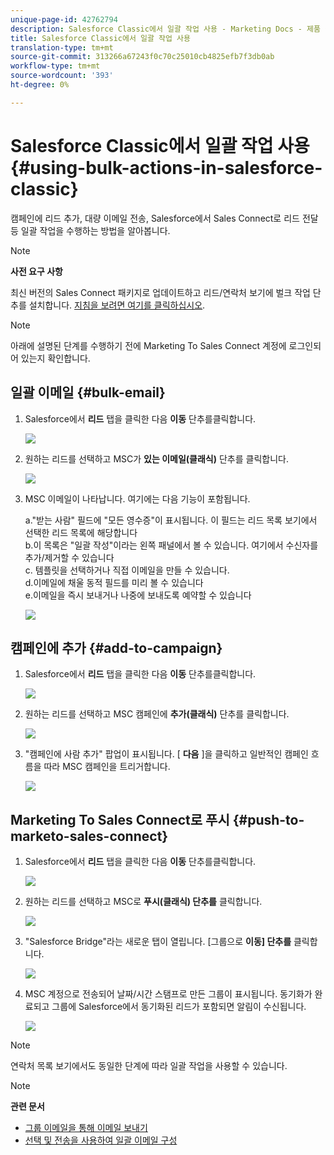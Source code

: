 ```yaml
---
unique-page-id: 42762794
description: Salesforce Classic에서 일괄 작업 사용 - Marketing Docs - 제품 설명서
title: Salesforce Classic에서 일괄 작업 사용
translation-type: tm+mt
source-git-commit: 313266a67243f0c70c25010cb4825efb7f3db0ab
workflow-type: tm+mt
source-wordcount: '393'
ht-degree: 0%

---
```



# Salesforce Classic에서 일괄 작업 사용 {#using-bulk-actions-in-salesforce-classic}

캠페인에 리드 추가, 대량 이메일 전송, Salesforce에서 Sales Connect로 리드 전달 등 일괄 작업을 수행하는 방법을 알아봅니다.

>[!NOTE]
>
>**사전 요구 사항**
>
>최신 버전의 Sales Connect 패키지로 업데이트하고 리드/연락처 보기에 벌크 작업 단추를 설치합니다. [지침을 보려면 여기를 클릭하십시오](http://s3.amazonaws.com/tout-user-store/salesforce/assets/Marketo+Sales+Engage+For+Salesforce_+Installation+and+Success+Guide.pdf).

>[!NOTE]
>
>아래에 설명된 단계를 수행하기 전에 Marketing To Sales Connect 계정에 로그인되어 있는지 확인합니다.

## 일괄 이메일 {#bulk-email}

1. Salesforce에서 **리드** 탭을 클릭한 다음 **이동** 단추를클릭합니다.

   ![](assets/one-5.png)

1. 원하는 리드를 선택하고 MSC가 **있는 이메일(클래식)** 단추를 클릭합니다.

   ![](assets/two-5.png)

1. MSC 이메일이 나타납니다. 여기에는 다음 기능이 포함됩니다.

   a.&quot;받는 사람&quot; 필드에 &quot;모든 영수증&quot;이 표시됩니다. 이 필드는 리드 목록 보기에서 선택한 리드 목록에 해당합니다\
   b.이 목록은 &quot;일괄 작성&quot;이라는 왼쪽 패널에서 볼 수 있습니다. 여기에서 수신자를 추가/제거할 수 있습니다\
   c. 템플릿을 선택하거나 직접 이메일을 만들 수 있습니다.\
   d.이메일에 채울 동적 필드를 미리 볼 수 있습니다\
   e.이메일을 즉시 보내거나 나중에 보내도록 예약할 수 있습니다

   ![](assets/three-4.png)

## 캠페인에 추가 {#add-to-campaign}

1. Salesforce에서 **리드** 탭을 클릭한 다음 **이동** 단추를클릭합니다.

   ![](assets/four-3.png)

1. 원하는 리드를 선택하고 MSC 캠페인에 **추가(클래식)** 단추를 클릭합니다.

   ![](assets/five-3.png)

1. &quot;캠페인에 사람 추가&quot; 팝업이 표시됩니다. [ **다음** ]을 클릭하고 일반적인 캠페인 흐름을 따라 MSC 캠페인을 트리거합니다.

   ![](assets/six.png)

## Marketing To Sales Connect로 푸시 {#push-to-marketo-sales-connect}

1. Salesforce에서 **리드** 탭을 클릭한 다음 **이동** 단추를클릭합니다.

   ![](assets/seven-1.png)

1. 원하는 리드를 선택하고 MSC로 **푸시(클래식) 단추를** 클릭합니다.

   ![](assets/eight-1.png)

1. &quot;Salesforce Bridge&quot;라는 새로운 탭이 열립니다. [그룹으로 **이동] 단추를** 클릭합니다.

   ![](assets/nine-1.png)

1. MSC 계정으로 전송되어 날짜/시간 스탬프로 만든 그룹이 표시됩니다. 동기화가 완료되고 그룹에 Salesforce에서 동기화된 리드가 포함되면 알림이 수신됩니다.

   ![](assets/ten.png)

>[!NOTE]
>
>연락처 목록 보기에서도 동일한 단계에 따라 일괄 작업을 사용할 수 있습니다.

>[!NOTE]
>
>**관련 문서**
>
>* [그룹 이메일을 통해 이메일 보내기](http://docs.marketo.com/x/KAQ6Ag)
>* [선택 및 전송을 사용하여 일괄 이메일 구성](http://docs.marketo.com/display/public/DOCS/Composing+Bulk+Emails+with+Select+and+Send#ComposingBulkEmailswithSelectandSend-SendingEmails)

>



